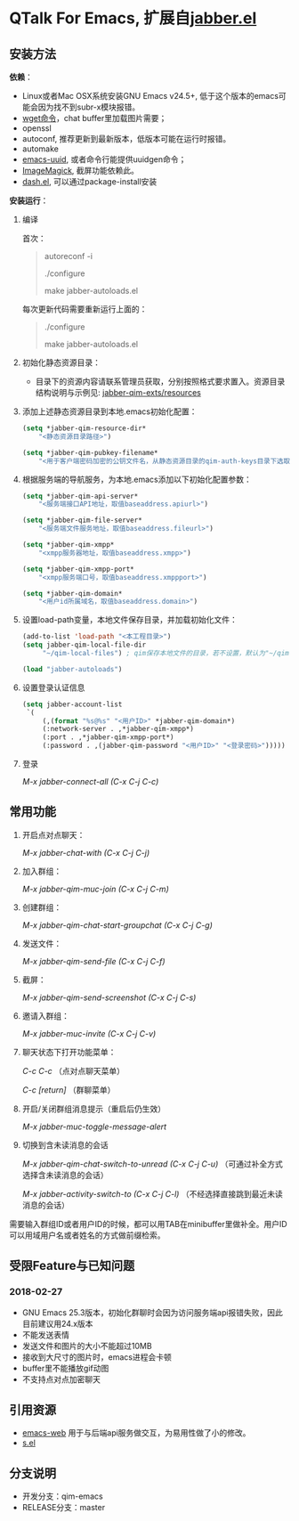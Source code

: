 **QTalk For Emacs, 扩展自[jabber.el](https://github.com/legoscia/emacs-jabber)**
===============================================================================


## **安装方法**

**依赖**：

* Linux或者Mac OSX系统安装GNU Emacs v24.5+, 低于这个版本的emacs可能会因为找不到subr-x模块报错。
* [wget命令](https://www.gnu.org/software/wget/)，chat buffer里加载图片需要；
* openssl
* autoconf, 推荐更新到最新版本，低版本可能在运行时报错。
* automake
* [emacs-uuid](http://www.emacswiki.org/emacs/uuid.el), 或者命令行能提供uuidgen命令；
* [ImageMagick](http://www.emacswiki.org/emacs/ImageMagick), 截屏功能依赖此。
* [dash.el](https://github.com/magnars/dash.el), 可以通过package-install安装

**安装运行**：


1. 编译

    首次：

    > autoreconf -i
    >
    > ./configure
    >
    > make jabber-autoloads.el

    每次更新代码需要重新运行上面的：

    > ./configure
    >
    > make jabber-autoloads.el

2. 初始化静态资源目录：
   * 目录下的资源内容请联系管理员获取，分别按照格式要求置入。资源目录结构说明与示例见: [jabber-qim-exts/resources](jabber-qim-exts/resources)
3. 添加上述静态资源目录到本地.emacs初始化配置：
   ```lisp
   (setq *jabber-qim-resource-dir*
       "<静态资源目录路径>")
   
   (setq *jabber-qim-pubkey-filename*
       "<用于客户端密码加密的公钥文件名，从静态资源目录的qim-auth-keys目录下选取>")
   ```
4. 根据服务端的导航服务，为本地.emacs添加以下初始化配置参数：
   ```lisp
   (setq *jabber-qim-api-server*
       "<服务端接口API地址，取值baseaddress.apiurl>")

   (setq *jabber-qim-file-server*
       "<服务端文件服务地址，取值baseaddress.fileurl>")

   (setq *jabber-qim-xmpp*
       "<xmpp服务器地址，取值baseaddress.xmpp>")

   (setq *jabber-qim-xmpp-port*
       "<xmpp服务端口号，取值baseaddress.xmppport>")

   (setq *jabber-qim-domain*
       "<用户id所属域名，取值baseaddress.domain>")
   ```
5. 设置load-path变量，本地文件保存目录，并加载初始化文件：
   ```lisp
   (add-to-list 'load-path "<本工程目录>")
   (setq jabber-qim-local-file-dir
        "~/qim-local-files") ; qim保存本地文件的目录，若不设置，默认为"~/qim-local-files"

   (load "jabber-autoloads")
   ```
6. 设置登录认证信息
   ```lisp
   (setq jabber-account-list
    `(
        (,(format "%s@%s" "<用户ID>" *jabber-qim-domain*)
        (:network-server . ,*jabber-qim-xmpp*)
        (:port . ,*jabber-qim-xmpp-port*)
        (:password . ,(jabber-qim-password "<用户ID>" "<登录密码>")))))
   ```
7. 登录

    *M-x jabber-connect-all (C-x C-j C-c)*
   

## **常用功能**

1. 开启点对点聊天：

    *M-x jabber-chat-with (C-x C-j C-j)*

2. 加入群组：

    *M-x jabber-qim-muc-join (C-x C-j C-m)*

3. 创建群组：

    *M-x jabber-qim-chat-start-groupchat (C-x C-j C-g)*

4. 发送文件：

    *M-x jabber-qim-send-file (C-x C-j C-f)*

5. 截屏：

    *M-x jabber-qim-send-screenshot (C-x C-j C-s)*

6. 邀请入群组：

    *M-x jabber-muc-invite (C-x C-j C-v)*

7. 聊天状态下打开功能菜单：

    *C-c C-c* （点对点聊天菜单）

    *C-c [return]* （群聊菜单）

8. 开启/关闭群组消息提示（重启后仍生效）

    *M-x jabber-muc-toggle-message-alert*

9. 切换到含未读消息的会话

    *M-x jabber-qim-chat-switch-to-unread (C-x C-j C-u)* （可通过补全方式选择含未读消息的会话）

    *M-x jabber-activity-switch-to (C-x C-j C-l)* （不经选择直接跳到最近未读消息的会话）

需要输入群组ID或者用户ID的时候，都可以用TAB在minibuffer里做补全。用户ID可以用域用户名或者姓名的方式做前缀检索。


## **受限Feature与已知问题**

### 2018-02-27

* GNU Emacs 25.3版本，初始化群聊时会因为访问服务端api报错失败，因此目前建议用24.x版本
* 不能发送表情
* 发送文件和图片的大小不能超过10MB
* 接收到大尺寸的图片时，emacs进程会卡顿
* buffer里不能播放gif动图
* 不支持点对点加密聊天


## **引用资源**

* [emacs-web](https://github.com/nicferrier/emacs-web) 用于与后端api服务做交互，为易用性做了小的修改。
* [s.el](https://github.com/magnars/s.el)

## **分支说明**

* 开发分支：qim-emacs
* RELEASE分支：master
